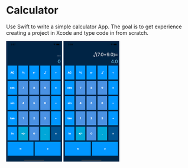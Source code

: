 # Calculator
Use Swift to write a simple calculator App. The goal is to get experience creating a project in Xcode and type code in from scratch.

<img src="./test0.png" width="30%" height="30%"> <img src="./test1.png" width="30%" height="30%">
